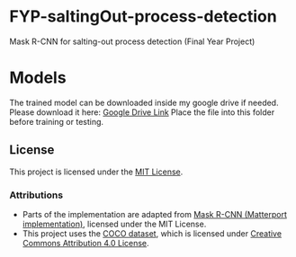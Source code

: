 # FYP-saltingOut-process-detection

Mask R-CNN for salting-out process detection (Final Year Project)

# Models

The trained model can be downloaded inside my google drive if needed.
Please download it here: [Google Drive Link](https://drive.google.com/drive/folders/1ObN2_8ZYMwse-4bhkcp_3OUC6tzrm-K6?usp=sharing)
Place the file into this folder before training or testing.

## License

This project is licensed under the [MIT License](LICENSE).

### Attributions

- Parts of the implementation are adapted from [Mask R-CNN (Matterport implementation)](https://github.com/matterport/Mask_RCNN), licensed under the MIT License.
- This project uses the [COCO dataset](https://cocodataset.org/#home), which is licensed under [Creative Commons Attribution 4.0 License](https://creativecommons.org/licenses/by/4.0/).
